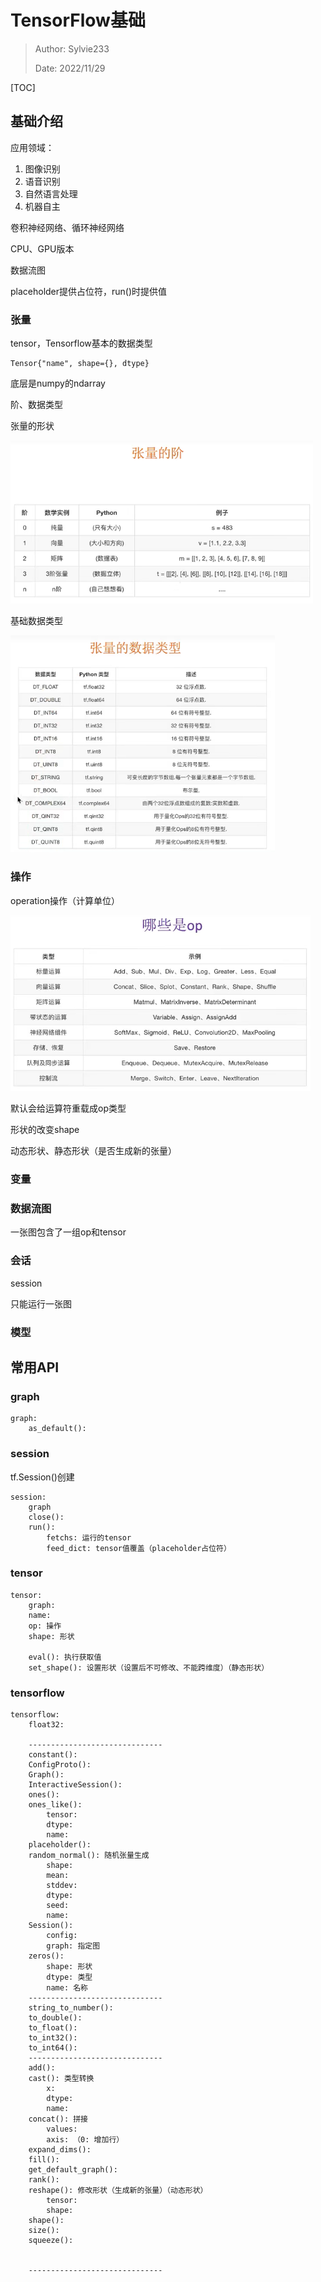 # TensorFlow基础

>Author: Sylvie233
>
>Date: 2022/11/29
>

[TOC]

## 基础介绍

应用领域：

1. 图像识别
2. 语音识别
3. 自然语言处理
4. 机器自主



卷积神经网络、循环神经网络



CPU、GPU版本



数据流图



placeholder提供占位符，run()时提供值









### 张量

tensor，Tensorflow基本的数据类型

```
Tensor{"name", shape={}, dtype}
```

底层是numpy的ndarray

阶、数据类型

张量的形状

<img src="TensorFlow基础.assets/image-20221130003701047.png" alt="image-20221130003701047" style="zoom:67%;" />

基础数据类型

<img src="TensorFlow基础.assets/image-20221130003733632.png" alt="image-20221130003733632" style="zoom:67%;" />



















### 操作

operation操作（计算单位）

<img src="TensorFlow基础.assets/image-20221130001429033.png" alt="image-20221130001429033" style="zoom:67%;" />

默认会给运算符重载成op类型



形状的改变shape

动态形状、静态形状（是否生成新的张量）









### 变量







### 数据流图

一张图包含了一组op和tensor





### 会话

session

只能运行一张图











### 模型











## 常用API

### graph

```
graph:
	as_default():
```





### session

tf.Session()创建

```
session:
	graph
	close():
	run():
		fetchs: 运行的tensor
		feed_dict: tensor值覆盖（placeholder占位符）
```



### tensor

```
tensor:
	graph:
	name: 
	op: 操作
	shape: 形状
	
	eval(): 执行获取值
	set_shape(): 设置形状（设置后不可修改、不能跨维度）（静态形状）
```







### tensorflow

```
tensorflow:
	float32:
	
	------------------------------
	constant(): 
	ConfigProto():
	Graph():
	InteractiveSession():
	ones():
	ones_like():
		tensor:
		dtype:
		name:
	placeholder():
	random_normal(): 随机张量生成
		shape:
		mean:
		stddev:
		dtype:
		seed:
		name:
	Session():
		config:
		graph: 指定图
	zeros():
		shape: 形状
		dtype: 类型
		name: 名称
	------------------------------
	string_to_number():
	to_double():
	to_float():
	to_int32():
	to_int64():
	------------------------------
	add():
	cast(): 类型转换
		x:
		dtype:
		name:
    concat(): 拼接
    	values:
    	axis: （0: 增加行）
    expand_dims():
	fill():
	get_default_graph():
	rank():
	reshape(): 修改形状（生成新的张量）（动态形状）
		tensor: 
		shape:
	shape():
	size():
	squeeze():
	

	------------------------------
	





```

